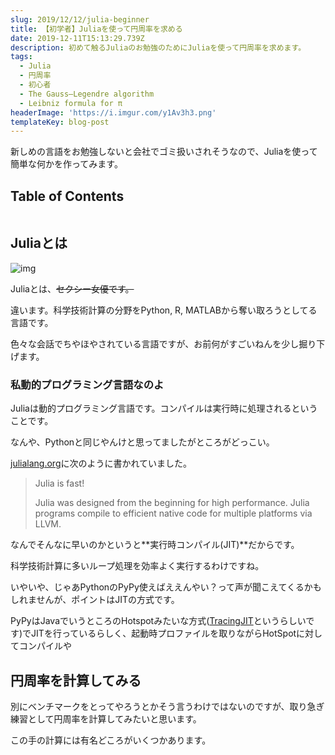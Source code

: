 ```yaml
---
slug: 2019/12/12/julia-beginner
title: 【初学者】Juliaを使って円周率を求める
date: 2019-12-11T15:13:29.739Z
description: 初めて触るJuliaのお勉強のためにJuliaを使って円周率を求めます。
tags:
  - Julia
  - 円周率
  - 初心者
  - The Gauss–Legendre algorithm
  - Leibniz formula for π
headerImage: 'https://i.imgur.com/y1Av3h3.png'
templateKey: blog-post
---
```

新しめの言語をお勉強しないと会社でゴミ扱いされそうなので、Juliaを使って簡単な何かを作ってみます。

## Table of Contents

```toc

```

## Juliaとは

![img](https://upload.wikimedia.org/wikipedia/commons/6/69/Julia_prog_language.svg)

Juliaとは、~~セクシー女優です。~~

違います。科学技術計算の分野をPython, R, MATLABから奪い取ろうとしてる言語です。

色々な会話でちやほやされている言語ですが、お前何がすごいねんを少し掘り下げます。

### 私動的プログラミング言語なのよ

Juliaは動的プログラミング言語です。コンパイルは実行時に処理されるということです。

なんや、Pythonと同じやんけと思ってましたがところがどっこい。

[julialang.org](https://julialang.org/)に次のように書かれていました。

> Julia is fast!
>
> Julia was designed from the beginning for high performance. Julia programs compile to efficient native code for multiple platforms via LLVM.

なんでそんなに早いのかというと**実行時コンパイル(JIT)**だからです。

科学技術計算に多いループ処理を効率よく実行するわけですね。

いやいや、じゃあPythonのPyPy使えばええんやい？って声が聞こえてくるかもしれませんが、ポイントはJITの方式です。

PyPyはJavaでいうところのHotspotみたいな方式([TracingJIT](https://en.wikipedia.org/wiki/Tracing_just-in-time_compilation)というらしいです)でJITを行っているらしく、起動時プロファイルを取りながらHotSpotに対してコンパイルや


## 円周率を計算してみる

別にベンチマークをとってやろうとかそう言うわけではないのですが、取り急ぎ練習として円周率を計算してみたいと思います。

この手の計算には有名どころがいくつかあります。
